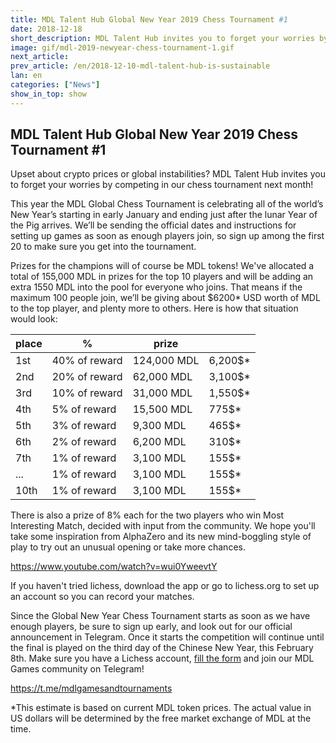 ```yaml
---
title: MDL Talent Hub Global New Year 2019 Chess Tournament #1
date: 2018-12-18
short_description: MDL Talent Hub invites you to forget your worries by competing in our online chess tournament next month!
image: gif/mdl-2019-newyear-chess-tournament-1.gif
next_article:
prev_article: /en/2018-12-10-mdl-talent-hub-is-sustainable
lan: en
categories: ["News"]
show_in_top: show
---
```


## MDL Talent Hub Global New Year 2019 Chess Tournament #1


Upset about crypto prices or global instabilities? MDL Talent Hub invites you to forget your worries by competing in our chess tournament next month!

This year the MDL Global Chess Tournament is celebrating all of the world’s New Year’s starting in early January and ending just after the lunar Year of the Pig arrives. We’ll be sending the official dates and instructions for setting up games as soon as enough players join, so sign up among the first 20 to make sure you get into the tournament.

Prizes for the champions will of course be MDL tokens! We've allocated a total of 155,000 MDL in prizes for the top 10 players and will be adding an extra 1550 MDL into the pool for everyone who joins. That means if the maximum 100 people join, we’ll be giving about $6200* USD worth of MDL to the top player, and plenty more to others. Here is how that situation would look:


| place |       %       |   prize     |         |
|-------|---------------|-------------|---------|
|  1st  | 40% of reward | 124,000 MDL | 6,200$* |
|  2nd  | 20% of reward | 62,000  MDL | 3,100$* |
|  3rd  | 10% of reward | 31,000  MDL | 1,550$* |
|  4th  |  5% of reward | 15,500  MDL | 775$*   |
|  5th  |  3% of reward | 9,300   MDL | 465$*   |
|  6th  |  2% of reward | 6,200   MDL | 310$*   |
|  7th  |  1% of reward | 3,100   MDL | 155$*   |
|  ...  |  1% of reward | 3,100   MDL | 155$*   |
|  10th |  1% of reward | 3,100   MDL | 155$*   |


There is also a prize of 8% each for the two players who win Most Interesting Match, decided with input from the community. We hope you'll take some inspiration from AlphaZero and its new mind-boggling style of play to try out an unusual opening or take more chances.

https://www.youtube.com/watch?v=wui0YweevtY

If you haven't tried lichess, download the app or go to lichess.org to set up an account so you can record your matches.

Since the Global New Year Chess Tournament starts as soon as we have enough players, be sure to sign up early, and look out for our official announcement in Telegram. Once it starts the competition will continue until the final is played on the third day of the Chinese New Year, this February 8th. Make sure you have a Lichess account, [fill the form](https://docs.google.com/forms/d/e/1FAIpQLSf4dooMruWkNZjJ8heKMxA3m9myVQ1ce4RafH5AyFD8JA-UJA/viewform) and join our MDL Games community on Telegram!

https://t.me/mdlgamesandtournaments

*This estimate is based on current MDL token prices. The actual value in US dollars will be determined by the free market exchange of MDL at the time.
